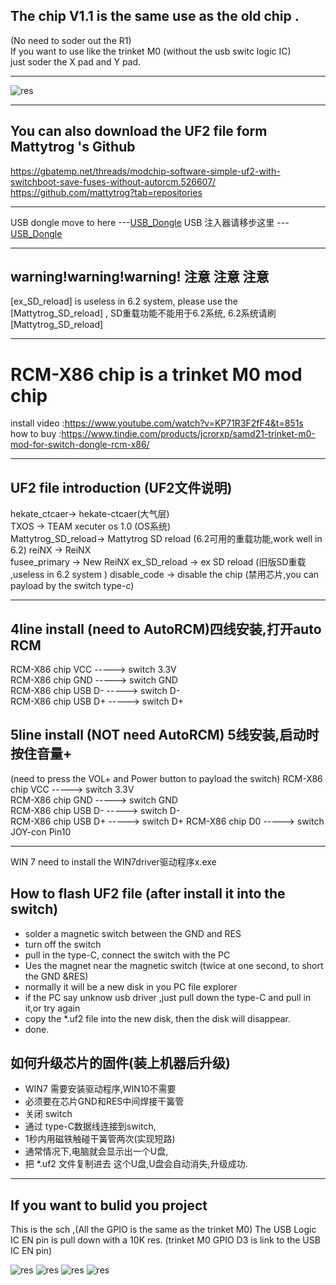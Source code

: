 
## The chip V1.1 is the same use as the old chip . 
(No need to soder out the R1)  
If you want to use like the trinket M0 (without the usb switc logic IC)  
just soder the X pad and Y pad.  
* * *
  ![res](https://github.com/euclala/RCM-X86/blob/master/V1.1.jpg)
* * *

## You can also download the UF2 file form Mattytrog 's Github  
https://gbatemp.net/threads/modchip-software-simple-uf2-with-switchboot-save-fuses-without-autorcm.526607/  
https://github.com/mattytrog?tab=repositories  

* * *  

USB dongle move to here ---[USB_Dongle](https://github.com/euclala/RCM_typeC_ex)
USB 注入器请移步这里 --- [USB_Dongle](https://github.com/euclala/RCM_typeC_ex)
* * *
## warning!warning!warning! 注意  注意 注意
[ex_SD_reload] is useless in 6.2 system, please use the [Mattytrog_SD_reload] ,
SD重载功能不能用于6.2系统,  6.2系统请刷[Mattytrog_SD_reload]
* * *

# RCM-X86 chip is a trinket M0 mod chip

install video :https://www.youtube.com/watch?v=KP71R3F2fF4&t=851s  
how to buy :https://www.tindie.com/products/jcrorxp/samd21-trinket-m0-mod-for-switch-dongle-rcm-x86/

* * *
## UF2 file introduction (UF2文件说明)
 hekate_ctcaer-> hekate-ctcaer(大气层)  
 TXOS -> TEAM xecuter os 1.0 (OS系统)  
 Mattytrog_SD_reload-> Mattytrog SD reload (6.2可用的重载功能,work well in 6.2)
 reiNX -> ReiNX  
 fusee_primary -> New ReiNX
 ex_SD_reload -> ex  SD reload  (旧版SD重载 ,useless in 6.2 system )
 disable_code -> disable the chip (禁用芯片,you can payload by the switch type-c)
* * *

## 4line install  (need to AutoRCM)四线安装,打开auto RCM
   RCM-X86 chip VCC -----> switch 3.3V  
   RCM-X86 chip GND -----> switch GND  
   RCM-X86 chip USB D-   -----> switch D-  
   RCM-X86 chip USB D+   -----> switch D+  

## 5line install  (NOT need  AutoRCM) 5线安装,启动时按住音量+
   (need to press the VOL+ and Power button to payload the switch)
   RCM-X86 chip VCC -----> switch 3.3V  
   RCM-X86 chip GND -----> switch GND  
   RCM-X86 chip USB D-   -----> switch D-  
   RCM-X86 chip USB D+   -----> switch D+ 
   RCM-X86 chip D0  -----> switch JOY-con Pin10  

* * *
WIN 7 need to install the WIN7driver驱动程序x.exe
## How to flash UF2 file (after install it into the switch)
   * solder a magnetic switch  between the GND and RES  
   * turn off the switch
   * pull in the type-C, connect the switch with the PC
   * Ues the magnet near the magnetic switch
          (twice at one second, to short the GND &RES)
   * normally it will be a new disk in you PC file explorer
   * if the PC say unknow usb driver ,just pull down the type-C and pull in it,or try again
   * copy the *.uf2 file into the new disk, then the disk will disappear.
   * done.
## 如何升级芯片的固件(装上机器后升级)
   * WIN7 需要安装驱动程序,WIN10不需要
   * 必须要在芯片GND和RES中间焊接干簧管
   * 关闭 switch
   * 通过 type-C数据线连接到switch,
   * 1秒内用磁铁触碰干簧管两次(实现短路)
   * 通常情况下,电脑就会显示出一个U盘,
   * 把 *.uf2 文件复制进去 这个U盘,U盘会自动消失,升级成功.
* * *

## If you want to bulid you project
This is the sch ,(All the GPIO is the same as the trinket M0)
The USB Logic IC EN pin is pull down with a 10K res.
(trinket M0 GPIO D3 is link to the USB IC EN pin)
   
  ![res](https://github.com/euclala/RCM-X86/blob/master/z_20180915090138.jpg)
  ![res](https://github.com/euclala/RCM-X86/blob/master/zphoto1.JPG)
  ![res](https://github.com/euclala/RCM-X86/blob/master/z_switch_board.jpg)
  ![res](https://github.com/euclala/RCM-X86/blob/master/initpintu.jpg)  
  
  
  
  
















